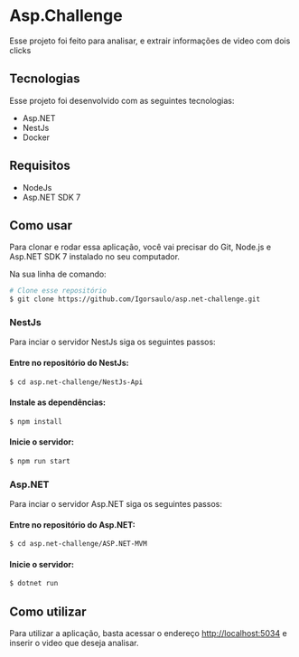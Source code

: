 # Asp.Challenge

<p>Esse projeto foi feito para analisar, e extrair informações de video com dois clicks</p>

## Tecnologias

<p>Esse projeto foi desenvolvido com as seguintes tecnologias:</p>
<ul>
    <li>Asp.NET</li>
    <li>NestJs</li>
    <li>Docker</li>
</ul>

## Requisitos

<ul>
    <li>NodeJs</li>
    <li>Asp.NET SDK 7</li>
</ul>

## Como usar

<p>Para clonar e rodar essa aplicação, você vai precisar do Git, Node.js e Asp.NET SDK 7 instalado no seu computador.</p>

<p>Na sua linha de comando:</p>

```bash
# Clone esse repositório
$ git clone https://github.com/Igorsaulo/asp.net-challenge.git
```

### NestJs
<p>Para inciar o servidor NestJs siga os seguintes passos:</p>

#### Entre no repositório do NestJs:
```bash
$ cd asp.net-challenge/NestJs-Api
```

#### Instale as dependências:
```bash
$ npm install
```

#### Inicie o servidor:
```bash
$ npm run start
```

### Asp.NET
<p>Para inciar o servidor Asp.NET siga os seguintes passos:</p>

#### Entre no repositório do Asp.NET:
```bash
$ cd asp.net-challenge/ASP.NET-MVM
```

#### Inicie o servidor:
```bash
$ dotnet run
```

## Como utilizar

<p>Para utilizar a aplicação, basta acessar o endereço <a href="http://localhost:5034/">http://localhost:5034</a> e inserir o video que deseja analisar.</p>